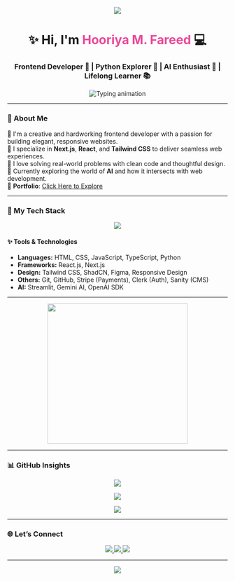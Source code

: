 <!-- 🌸 Soft Animated Header Banner -->
<p align="center">
  <img src="https://capsule-render.vercel.app/api?type=waving&color=F472B6&height=200&section=header&text=Welcome%20to%20My%20World!&fontSize=38&fontAlign=50&fontColor=ffffff" />
</p>

<h1 align="center">✨ Hi, I'm <span style="color:#ec4899;">Hooriya M. Fareed</span> 💻</h1>
<h3 align="center">Frontend Developer 💖 | Python Explorer 🐍 | AI Enthusiast 🤖 | Lifelong Learner 📚</h3>

<!-- 🖋️ Typing Animation -->
<p align="center">
  <img src="https://readme-typing-svg.demolab.com?font=Fira+Code&size=22&pause=1000&center=true&vCenter=true&width=600&lines=Crafting+beautiful+web+experiences;Building+with+Next.js+and+TailwindCSS;Coding+with+passion+and+creativity" alt="Typing animation" />
</p>

---

### 💫 About Me

🎨 I'm a creative and hardworking frontend developer with a passion for building elegant, responsive websites.  
🧩 I specialize in **Next.js**, **React**, and **Tailwind CSS** to deliver seamless web experiences.  
🚀 I love solving real-world problems with clean code and thoughtful design.  
🤖 Currently exploring the world of **AI** and how it intersects with web development.  
🔗 **Portfolio**: [Click Here to Explore](https://portfolio-by-hooriya-muhammad-fareed.netlify.app/)

---

### 🧰 My Tech Stack

<p align="center">
  <img src="https://skillicons.dev/icons?i=html,css,js,ts,react,nextjs,tailwind,python,git,github,vscode" />
</p>

#### ✨ Tools & Technologies

- **Languages:** HTML, CSS, JavaScript, TypeScript, Python  
- **Frameworks:** React.js, Next.js  
- **Design:** Tailwind CSS, ShadCN, Figma, Responsive Design  
- **Others:** Git, GitHub, Stripe (Payments), Clerk (Auth), Sanity (CMS)  
- **AI:** Streamlit, Gemini AI, OpenAI SDK

---

<!-- 👩‍💻 Animated Coding Girl -->
<p align="center">
  <img src="https://media.giphy.com/media/RbDKaczqWovIugyJmW/giphy.gif" width="320px" />
</p>

---

### 📊 GitHub Insights

<p align="center">
  <img src="https://github-readme-streak-stats.herokuapp.com?user=hooriyaa&theme=rose_pine&hide_border=false" />
</p>

<p align="center">
  <img src="https://github-readme-stats.vercel.app/api?username=hooriyaa&show_icons=true&theme=rose_pine&hide_border=false&rank_icon=github" />
</p>

<p align="center">
  <img src="https://github-readme-stats.vercel.app/api/top-langs/?username=hooriyaa&layout=compact&theme=rose_pine&hide_border=false" />
</p>

---

### 🌐 Let’s Connect

<p align="center">
  <a href="https://www.linkedin.com/in/hooriya-muhammad-fareed-57a320302/">
    <img src="https://img.shields.io/badge/LinkedIn-%230A66C2.svg?style=for-the-badge&logo=linkedin&logoColor=white" />
  </a>
  <a href="https://www.instagram.com/hooriya.fareed/?igsh=MWxja2ZqbDQzazA4dg%3D%3D#">
    <img src="https://img.shields.io/badge/Instagram-%23E4405F.svg?style=for-the-badge&logo=instagram&logoColor=white" />
  </a>
  <a href="https://portfolio-by-hooriya-muhammad-fareed.netlify.app/">
    <img src="https://img.shields.io/badge/Portfolio-%23000000.svg?style=for-the-badge&logo=vercel&logoColor=white" />
  </a>
</p>

---

<!-- 🌷 Aesthetic Footer -->
<p align="center">
  <img src="https://capsule-render.vercel.app/api?type=waving&color=F472B6&height=120&section=footer" />
</p>


